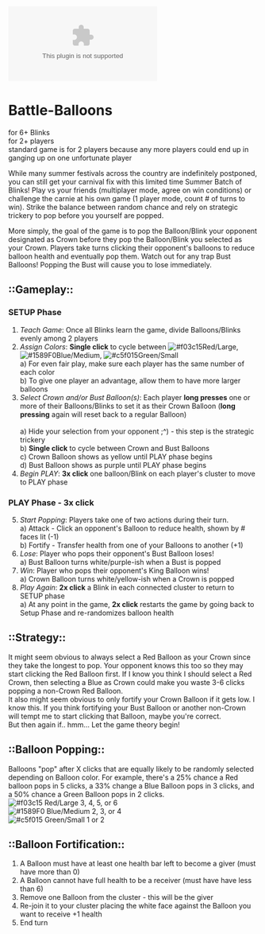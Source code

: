 ![BattleBalloonsBanner](/battle-balloons-cover.ai) 

# Battle-Balloons
for 6+ Blinks 
</br>for 2+ players 
</br>  standard game is for 2 players because any more players could end up in ganging up on one unfortunate player

While many summer festivals across the country are indefinitely postponed, you can still get your carnival fix with this limited time Summer Batch of Blinks!  Play vs your friends (multiplayer mode, agree on win conditions) or challenge the carnie at his own game (1 player mode, count # of turns to win).  Strike the balance between random chance and rely on strategic trickery to pop before you yourself are popped.

More simply, the goal of the game is to pop the Balloon/Blink your opponent designated as Crown before they pop the Balloon/Blink you selected as your Crown.  Players take turns clicking their opponent's balloons to reduce balloon health and eventually pop them.  Watch out for any trap Bust Balloons!  Popping the Bust will cause you to lose immediately.  

## ::Gameplay::
### SETUP Phase
1) *Teach Game*: Once all Blinks learn the game, divide Balloons/Blinks evenly among 2 players
2) *Assign Colors*: **Single click** to cycle between ![#f03c15](https://via.placeholder.com/15/f03c15/000000?text=+)Red/Large, ![#1589F0](https://via.placeholder.com/15/1589F0/000000?text=+)Blue/Medium, ![#c5f015](https://via.placeholder.com/15/c5f015/000000?text=+)Green/Small
  </br> a) For even fair play, make sure each player has the same number of each color
  </br> b) To give one player an advantage, allow them to have more larger balloons
3) *Select Crown and/or Bust Balloon(s)*: Each player **long presses** one or more of their Balloons/Blinks to set it as their Crown Balloon (**long pressing** again will reset back to a regular Balloon)  
  </br> a) Hide your selection from your opponent ;^) - this step is the strategic trickery
  </br> b) **Single click** to cycle between Crown and Bust Balloons
  </br> c) Crown Balloon shows as yellow until PLAY phase begins
  </br> d) Bust Balloon shows as purple until PLAY phase begins
4) *Begin PLAY*: **3x click** one balloon/Blink on each player's cluster to move to PLAY phase 

### PLAY Phase - 3x click
5) *Start Popping*: Players take one of two actions during their turn.
  </br> a) Attack - Click an opponent's Balloon to reduce health, shown by # faces lit (-1)
  </br> b) Fortify - Transfer health from one of your Balloons to another (+1)
6) *Lose*: Player who pops their opponent's Bust Balloon loses!
  </br> a) Bust Balloon turns white/purple-ish when a Bust is popped
7) *Win*: Player who pops their opponent's King Balloon wins!
  </br> a) Crown Balloon turns white/yellow-ish when a Crown is popped
8) *Play Again*: **2x click** a Blink in each connected cluster to return to SETUP phase
  </br> a) At any point in the game, **2x click** restarts the game by going back to Setup Phase and re-randomizes balloon health
  
## ::Strategy::
It might seem obvious to always select a Red Balloon as your Crown since they take the longest to pop.  Your opponent knows this too so they may start clicking the Red Balloon first.  If I know you think I should select a Red Crown, then selecting a Blue as Crown could make you waste 3-6 clicks popping a non-Crown Red Balloon.  
It also might seem obvious to only fortify your Crown Balloon if it gets low.  I know this.  If you think fortifying your Bust Balloon or another non-Crown will tempt me to start clicking that Balloon, maybe you're correct.  
But then again if.. hmm... Let the game theory begin!

## ::Balloon Popping::
Balloons "pop" after X clicks that are equally likely to be randomly selected depending on Balloon color.  For example, there's a 25% chance a Red balloon pops in 5 clicks, a 33% change a Blue Balloon pops in 3 clicks, and a 50% chance a Green Balloon pops in 2 clicks.
  </br>![#f03c15](https://via.placeholder.com/15/f03c15/000000?text=+) Red/Large 3, 4, 5, or 6 
  </br>![#1589F0](https://via.placeholder.com/15/1589F0/000000?text=+) Blue/Medium 2, 3, or 4
  </br>![#c5f015](https://via.placeholder.com/15/c5f015/000000?text=+) Green/Small 1 or 2
 
## ::Balloon Fortification::
1. A Balloon must have at least one health bar left to become a giver (must have more than 0)
2. A Balloon cannot have full health to be a receiver (must have have less than 6)
3. Remove one Balloon from the cluster - this will be the giver
4. Re-join it to your cluster placing the white face against the Balloon you want to receive +1 health
5. End turn
